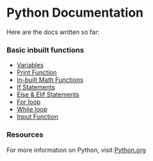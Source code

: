 # Python Documentation

Here are the docs written so far:

### Basic inbuilt functions

- [Variables](./0-variables-data-types.md)
- [Print Function](./1-print-function.md)
- [In-built Math Functions](./2-inbuilt-math-functions.md)
- [If Statements](./3-if-statement.md)
- [Else & Elif Statements](./4-else-statement.md)
- [For loop](./5-for-loop.md)
- [While loop](./6-while-loop.md)
- [Input Function](./7-input-function.md)

### Resources

For more information on Python, visit [Python.org](https://docs.python.org/3/)
